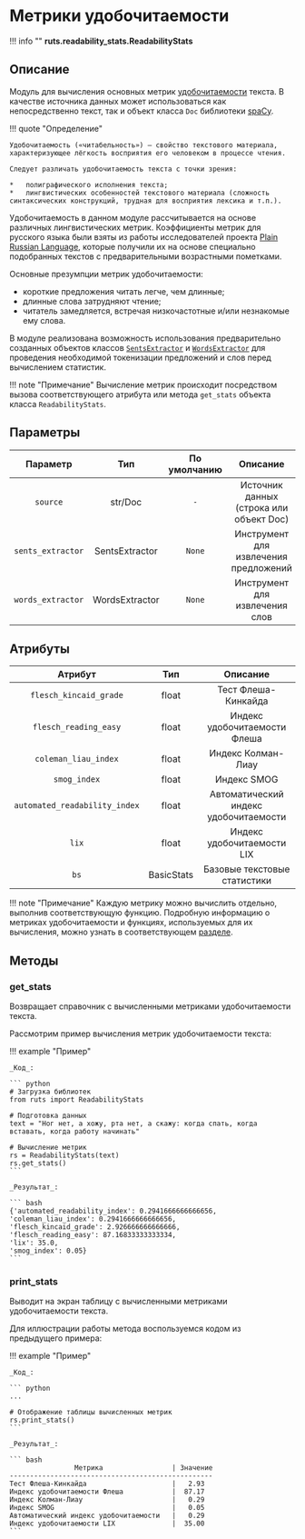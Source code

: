 # Метрики удобочитаемости

!!! info ""
    **ruts.readability_stats.ReadabilityStats**

## Описание

Модуль для вычисления основных метрик [удобочитаемости](https://ru.wikipedia.org/wiki/%D0%A3%D0%B4%D0%BE%D0%B1%D0%BE%D1%87%D0%B8%D1%82%D0%B0%D0%B5%D0%BC%D0%BE%D1%81%D1%82%D1%8C) текста. В качестве источника данных может использоваться как непосредственно текст, так и объект класса `Doc` библиотеки [spaCy](https://github.com/explosion/spaCy).

!!! quote "Определение"

    Удобочитаемость («читабельность») — свойство текстового материала, характеризующее лёгкость восприятия его человеком в процессе чтения.

    Следует различать удобочитаемость текста с точки зрения:

    *   полиграфического исполнения текста;
    *   лингвистических особенностей текстового материала (сложность синтаксических конструкций, трудная для восприятия лексика и т.п.).

Удобочитаемость в данном модуле рассчитывается на основе различных лингвистических метрик. Коэффициенты метрик для русского языка были взяты из работы исследователей проекта [Plain Russian Language](https://github.com/infoculture/plainrussian), которые получили их на основе специально подобранных текстов с предварительными возрастными пометками.

Основные презумпции метрик удобочитаемости:

*   короткие предложения читать легче, чем длинные;
*   длинные слова затрудняют чтение;
*   читатель замедляется, встречая низкочастотные и/или незнакомые ему слова.

В модуле реализована возможность использования предварительно созданных объектов классов [`SentsExtractor`](../extractors/sentences.md) и [`WordsExtractor`](../extractors/words.md) для проведения необходимой токенизации предложений и слов перед вычислением статистик.

!!! note "Примечание"
    Вычисление метрик происходит посредством вызова соответствующего атрибута или метода `get_stats` объекта класса `ReadabilityStats`.

## Параметры

| Параметр | Тип | По умолчанию | Описание |
| :------: | :-: | :----------: | :------: |
| `source` | str/Doc | `-` | Источник данных (строка или объект Doc) |
| `sents_extractor` | SentsExtractor | `None` | Инструмент для извлечения предложений |
| `words_extractor` | WordsExtractor | `None` | Инструмент для извлечения слов |

## Атрибуты

| Атрибут | Тип | Описание |
| :-----: | :-: | :------: |
| `flesch_kincaid_grade` | float | Тест Флеша-Кинкайда |
| `flesch_reading_easy` | float | Индекс удобочитаемости Флеша |
| `coleman_liau_index` | float | Индекс Колман-Лиау |
| `smog_index` | float | Индекс SMOG |
| `automated_readability_index` | float | Автоматический индекс удобочитаемости |
| `lix` | float | Индекс удобочитаемости LIX |
| `bs` | BasicStats | Базовые текстовые статистики |

!!! note "Примечание"
    Каждую метрику можно вычислить отдельно, выполнив соответствующую функцию. Подробную информацию о метриках удобочитаемости и функциях, используемых для их вычисления, можно узнать в соответствующем [разделе](readability_stats_funcs.md).

## Методы

### get_stats

Возвращает справочник с вычисленными метриками удобочитаемости текста.

Рассмотрим пример вычисления метрик удобочитаемости текста:

!!! example "Пример"

    _Код_:

    ``` python
    # Загрузка библиотек
    from ruts import ReadabilityStats

    # Подготовка данных
    text = "Ног нет, а хожу, рта нет, а скажу: когда спать, когда вставать, когда работу начинать"

    # Вычисление метрик
    rs = ReadabilityStats(text)
    rs.get_stats()
    ```

    _Результат_:

    ``` bash
    {'automated_readability_index': 0.2941666666666656,
    'coleman_liau_index': 0.2941666666666656,
    'flesch_kincaid_grade': 2.926666666666666,
    'flesch_reading_easy': 87.16833333333334,
    'lix': 35.0,
    'smog_index': 0.05}
    ```

### print_stats

Выводит на экран таблицу с вычисленными метриками удобочитаемости текста.

Для иллюстрации работы метода воспользуемся кодом из предыдущего примера:

!!! example "Пример"

    _Код_:

    ``` python
    ...
    
    # Отображение таблицы вычисленных метрик
    rs.print_stats()
    ```

    _Результат_:

    ``` bash
                    Метрика                 | Значение 
    --------------------------------------------------
    Тест Флеша-Кинкайда                     |   2.93   
    Индекс удобочитаемости Флеша            |  87.17   
    Индекс Колман-Лиау                      |   0.29   
    Индекс SMOG                             |   0.05   
    Автоматический индекс удобочитаемости   |   0.29   
    Индекс удобочитаемости LIX              |  35.00
    ```